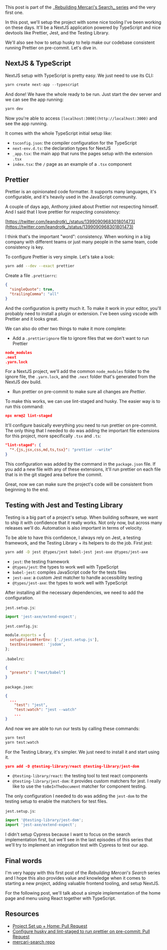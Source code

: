 This post is part of the _[Rebuilding Mercari's Search_ series](https://leandrotk.github.io/series/rebuilding-mercaris-search/) and the very first one.

In this post, we'll setup the project with some nice tooling I've been working on these days. It'll be a NextJS application powered by TypeScript and nice devtools like Prettier, Jest, and the Testing Library.

We'll also see how to setup husky to help make our codebase consistent running Prettier on pre-commit. Let's dive in.

## NextJS & TypeScript

NextJS setup with TypeScript is pretty easy. We just need to use its CLI:

```jsx
yarn create next-app --typescript
```

And done! We have the whole ready to be run. Just start the dev server and we can see the app running:

```jsx
yarn dev
```

Now you're able to access `[localhost:3000](http://localhost:3000)` and see the app running.

It comes with the whole TypeScript initial setup like:

- `tsconfig.json`: the compiler configuration for the TypeScript
- `next-env.d.ts`: the declaration types for NextJS
- `_app.tsx`: the main app that runs the pages setup with the extension `.tsx`
- `index.tsx`: the `/` page as an example of a `.tsx` component

## Prettier

Prettier is an opinionated code formatter. It supports many languages, it's configurable, and it's heavily used in the JavaScript community.

A couple of days ago, Anthony joked about Prettier not respecting himself. And I said that I love prettier for _respecting_ consistency:

[https://twitter.com/leandrotk\_/status/1399090968301801473](https://twitter.com/leandrotk_/status/1399090968301801473)

I think that's the important "word": consistency. When working in a big company with different teams or just many people in the same team, code consistency is key.

To configure Prettier is very simple. Let's take a look:

```bash
yarn add --dev --exact prettier
```

Create a file `.prettierrc`:

```json
{
  "singleQuote": true,
  "trailingComma": "all"
}
```

And the configuration is pretty much it. To make it work in your editor, you'll probably need to install a plugin or extension. I've been using vscode with Prettier and it looks great.

We can also do other two things to make it more complete:

- Add a `.prettierignore` file to ignore files that we don't want to run Prettier

```json
node_modules
.next
.yarn.lock
```

For a NextJS project, we'll add the common `node_modules` folder to the ignore file, the `.yarn.lock`, and the `.next` folder that's generated from the NextJS dev build.

- Run prettier on pre-commit to make sure all changes are _Prettier_.

To make this works, we can use lint-staged and husky. The easier way is to run this command:

```json
npx mrm@2 lint-staged
```

It'll configure basically everything you need to run prettier on pre-commit. The only thing that I needed to do was adding the important file extensions for this project, more specifically `.tsx` and `.ts`:

```json
"lint-staged": {
  "*.{js,jsx,css,md,ts,tsx}": "prettier --write"
}
```

This configuration was added by the command in the `package.json` file. If you add a new file with any of these extensions, it'll run prettier on each file that is in the git staged area before the commit.

Great, now we can make sure the project's code will be consistent from beginning to the end.

## Testing with Jest and Testing Library

Testing is a big part of a project's setup. When building software, we want to ship it with confidence that it really works. Not only now, but across many releases we'll do. Automation is also important in terms of velocity.

To be able to have this confidence, I always rely on Jest, a testing framework, and the Testing Library + its helpers to do the job. First jest:

```bash
yarn add -D jest @types/jest babel-jest jest-axe @types/jest-axe
```

- `jest`: the testing framework
- `@types/jest`: the types to work well with TypeScript
- `babel-jest`: compiles JavaScript code for the tests files
- `jest-axe`: a custom Jest matcher to handle accessibility testing
- `@types/jest-axe`: the types to work well with TypeScript

After installing all the necessary dependencies, we need to add the configuration.

`jest.setup.js`:

```jsx
import 'jest-axe/extend-expect';
```

`jest.config.js`:

```jsx
module.exports = {
  setupFilesAfterEnv: ['./jest.setup.js'],
  testEnvironment: 'jsdom',
};
```

`.babelrc`:

```json
{
  "presets": ["next/babel"]
}
```

`package.json`:

```json
{
  ...
	"test": "jest",
	"test:watch": "jest --watch"
	...
}
```

And now we are able to run our tests by calling these commands:

```bash
yarn test
yarn test:watch
```

For the Testing Library, it's simpler. We just need to install it and start using it.

```json
yarn add -D @testing-library/react @testing-library/jest-dom
```

- `@testing-library/react`: the testing tool to test react components
- `@testing-library/jest-dom`: it provides custom matchers for jest. I really like to use the `toBeInTheDocument` matcher for component testing.

The only configuration I needed to do was adding the `jest-dom` to the testing setup to enable the matchers for test files.

`jest.setup.js`:

```jsx
import '@testing-library/jest-dom';
import 'jest-axe/extend-expect';
```

I didn't setup Cypress because I want to focus on the search implementation first, but we'll see in the last episodes of this series that we'll try to implement an integration test with Cypress to test our app.

## Final words

I'm very happy with this first post of the _Rebuilding Mercari's Search_ series and I hope this also provides value and knowledge when it comes to starting a new project, adding valuable frontend tooling, and setup NextJS.

For the following post, we'll talk about a simple implementation of the home page and menu using React together with TypeScript.

## Resources

- [Project Set up + Home: Pull Request](https://github.com/leandrotk/mercari-search/pull/1/)
- [Configure husky and lint-staged to run prettier on pre-commit: Pull Request](https://github.com/leandrotk/mercari-search/pull/3)
- [mercari-search repo](https://github.com/leandrotk/mercari-search)
